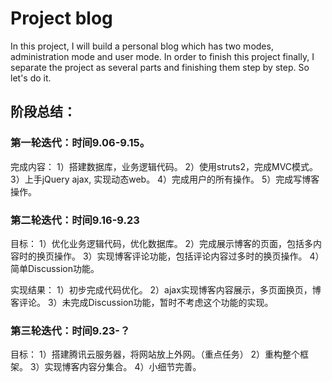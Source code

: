 # Project blog
In this project, I will build a personal blog which has two modes, administration mode and user mode. In order to finish this project finally, I separate the project as several parts and finishing them step by step. So let's do it. 



## 阶段总结：
### 第一轮迭代：时间9.06-9.15。
完成内容：
1）搭建数据库，业务逻辑代码。
2）使用struts2，完成MVC模式。
3）上手jQuery ajax, 实现动态web。
4）完成用户的所有操作。
5）完成写博客操作。


### 第二轮迭代：时间9.16-9.23
目标：
1）优化业务逻辑代码，优化数据库。
2）完成展示博客的页面，包括多内容时的换页操作。
3）实现博客评论功能，包括评论内容过多时的换页操作。
4）简单Discussion功能。

实现结果：
1）初步完成代码优化。
2）ajax实现博客内容展示，多页面换页，博客评论。
3）未完成Discussion功能，暂时不考虑这个功能的实现。


### 第三轮迭代：时间9.23-？
目标：
1）搭建腾讯云服务器，将网站放上外网。（重点任务）
2）重构整个框架。
3）实现博客内容分集合。
4）小细节完善。

